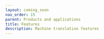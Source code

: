 ```yaml
---
layout: coming_soon
nav_order: 15
parent: Products and applications
title: Features
description: Machine translation features
---
```


